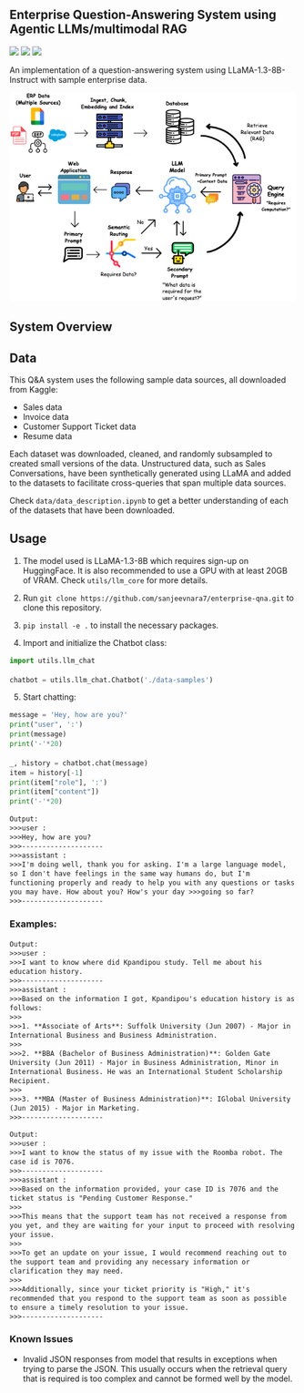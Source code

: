 ## Enterprise Question-Answering System using Agentic LLMs/multimodal RAG
<img src="https://img.shields.io/badge/python-3.10-green" /> <img src="https://img.shields.io/badge/transformers-4.44.2-yellow" /> <img src="https://img.shields.io/badge/semantic--router-0.0.20-blue"/><br>

An implementation of a question-answering system using LLaMA-1.3-8B-Instruct with sample enterprise data.

<p align="center">
  <img src="https://github.com/sanjeevnara7/enterprise-qna/blob/main/assets/erp_flowchart.png">
</p>

## System Overview

## Data
This Q&A system uses the following sample data sources, all downloaded from Kaggle:
- Sales data
- Invoice data
- Customer Support Ticket data
- Resume data

Each dataset was downloaded, cleaned, and randomly subsampled to created small versions of the data. Unstructured data, such as Sales Conversations, have been synthetically generated using LLaMA and added to the datasets to facilitate cross-queries that span multiple data sources.

Check `data/data_description.ipynb` to get a better understanding of each of the datasets that have been downloaded.

## Usage

1. The model used is LLaMA-1.3-8B which requires sign-up on HuggingFace. It is also recommended to use a GPU with at least 20GB of VRAM. Check `utils/llm_core` for more details.
    
2. Run `git clone https://github.com/sanjeevnara7/enterprise-qna.git` to clone this repository.
  
3. `pip install -e .` to install the necessary packages.
  
4. Import and initialize the Chatbot class:
  ```python
  import utils.llm_chat
  
  chatbot = utils.llm_chat.Chatbot('./data-samples')
  ```
5. Start chatting:
```python
message = 'Hey, how are you?'
print("user", ':')
print(message)
print('-'*20)

_, history = chatbot.chat(message)
item = history[-1]
print(item["role"], ':')
print(item["content"])
print('-'*20)
```
```
Output:
>>>user :
>>>Hey, how are you?
>>>--------------------
>>>assistant :
>>>I'm doing well, thank you for asking. I'm a large language model, so I don't have feelings in the same way humans do, but I'm functioning properly and ready to help you with any questions or tasks you may have. How about you? How's your day >>>going so far?
>>>--------------------
```

### Examples:
```
Output:
>>>user :
>>>I want to know where did Kpandipou study. Tell me about his education history.
>>>--------------------
>>>assistant :
>>>Based on the information I got, Kpandipou's education history is as follows:
>>>
>>>1. **Associate of Arts**: Suffolk University (Jun 2007) - Major in International Business and Business Administration.
>>>
>>>2. **BBA (Bachelor of Business Administration)**: Golden Gate University (Jun 2011) - Major in Business Administration, Minor in International Business. He was an International Student Scholarship Recipient.
>>>
>>>3. **MBA (Master of Business Administration)**: IGlobal University (Jun 2015) - Major in Marketing.
>>>--------------------
```
```
Output:
>>>user :
>>>I want to know the status of my issue with the Roomba robot. The case id is 7076.
>>>--------------------
>>>assistant :
>>>Based on the information provided, your case ID is 7076 and the ticket status is "Pending Customer Response." 
>>>
>>>This means that the support team has not received a response from you yet, and they are waiting for your input to proceed with resolving your issue. 
>>>
>>>To get an update on your issue, I would recommend reaching out to the support team and providing any necessary information or clarification they may need. 
>>>
>>>Additionally, since your ticket priority is "High," it's recommended that you respond to the support team as soon as possible to ensure a timely resolution to your issue.
>>>--------------------
```

### Known Issues
- Invalid JSON responses from model that results in exceptions when trying to parse the JSON. This usually occurs when the retrieval query that is required is too complex and cannot be formed well by the model.
